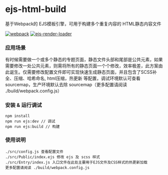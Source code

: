 # ejs-html-build
基于Webpack的 EJS模板引擎，可用于构建多个重复内容的 HTML静态内容文件

[![webpack](https://img.shields.io/badge/webpack-v3.10.0-green.svg)](http://webpack.github.io)
[![ejs-render-loader](https://img.shields.io/badge/ejs-render-loader-v1.0.0-green.svg)](https://www.npmjs.com/package/ejs-render-loader)

### 应用场景
有时候需要做一个或多个静态的专题页面，静态文件头部和尾部是公共元素，如果需要修改一处公共元素，则需将所有的静态页面一个个修改，效率极差，此方案由此诞生。仅需要修改配置文件即可实现快速生成静态页面，并且包含了SCSS补全、压缩、哈希命名, html压缩，热更新 等配置，调试环境默认可查看 sourcemap，生产环境默认去除 sourcemap（更多配置请阅读 ./build/webpack.config.js）

### 安装 & 运行调试
```
npm install
npm run ejs:dev // 调试
npm run ejs:build // 构建
```

### 使用说明
```
./src/config.js 查看配置文件
./src/Public/index.ejs 修改 ejs 及 scss 样式
./src/Entry/index.js 入口文件在此处主要用于EJS文件及CSS样式的热更新加载
更多配置请阅读 ./build/webpack.config.js
```